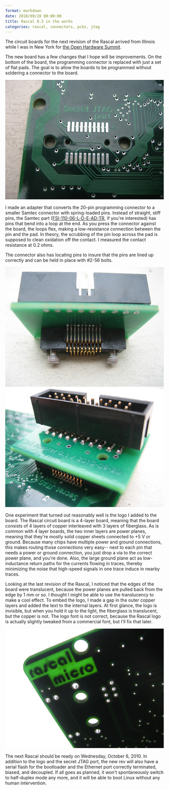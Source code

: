 ```yaml
---
format: markdown
date: 2010/09/28 00:00:00
title: Rascal 0.3 in the works
categories: rascal, connectors, pcbs, jtag
---
```

The circuit boards for the next revision of the Rascal arrived from Illinois while I was in New York for [the Open Hardware Summit][1].

The new board has a few changes that I hope will be improvements. On the bottom of the board, the programming connector is replaced with just a set of flat pads. The goal is to allow the boards to be programmed without soldering a connector to the board.

<img src="/img/secret-jtag-port.jpg">

I made an adapter that converts the 20-pin programming connector to a smaller Samtec connector with spring-loaded pins. Instead of straight, stiff pins, the Samtec part ([FSI-110-06-L-D-E-AD-TR][2], if you're interested) has pins that bend into a loop at the end. As you press the connector against the board, the loops flex, making a low-resistance connection between the pin and the pad. In theory, the scrubbing of the pin loop across the pad is supposed to clean oxidation off the contact. I measured the contact resistance at 0.2 ohms.

The connector also has locating pins to insure that the pins are lined up correctly and can be held in place with #2-56 bolts.

<img src="/img/jtag-adapter.jpg">

<img src="/img/jtag-adapter-on-board.jpg">

One experiment that turned out reasonably well is the logo I added to the board. The Rascal circuit board is a 4-layer board, meaning that the board consists of 4 layers of copper interleaved with 3 layers of fiberglass. As is common with 4 layer boards, the two inner layers are power planes, meaning that they're mostly solid copper sheets connected to +5 V or ground. Because many chips have multiple power and ground connections, this makes routing those connections very easy-- next to each pin that needs a power or ground connection, you just drop a via to the correct power plane, and you're done. Also, the large ground plane act as low-inductance return paths for the currents flowing in traces, thereby minimizing the noise that high-speed signals in one trace induce in nearby traces.

Looking at the last revision of the Rascal, I noticed that the edges of the board were translucent, because the power planes are pulled back from the edge by 1 mm or so. I thought I might be able to use the translucency to make a cool effect. To embed the logo, I made a gap in the outer copper layers and added the text to the internal layers. At first glance, the logo is invisible, but when you hold it up to the light, the fiberglass is translucent, but the copper is not. The logo font is not correct, because the Rascal logo is actually slightly tweaked from a commercial font, but I'll fix that later.

<img src="/img/rascal-micro-translucent-logo.jpg">

The next Rascal should be ready on Wednesday, October 6, 2010. In addition to the logo and the secret JTAG port, the new rev will also have a serial flash for the bootloader and the Ethernet port correctly terminated, biased, and decoupled. If all goes as planned, it won't spontaneously switch to half-duplex mode any more, and it will be able to boot Linux without any human intervention.

[1]: http://www.openhardwaresummit.org/
[2]: http://www.samtec.com/ProductInformation/TechnicalSpecifications/Overview.aspx?series=FSI
